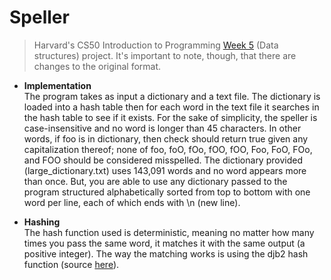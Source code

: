 # Speller
> Harvard's CS50 Introduction to Programming [Week 5](https://cs50.harvard.edu/college/2022/spring/psets/5/speller/#speller) (Data structures) project. It's important to note, though, that there are changes to the original format. <br/>

* **Implementation** <br/>
The program takes as input a dictionary and a text file. The dictionary is loaded into a hash table then for each word in the text file it searches in the hash table to see if it exists. For the sake of simplicity, the speller is case-insensitive and no word is longer than 45 characters. In other words, if foo is in dictionary, then check should return true given any capitalization thereof; none of foo, foO, fOo, fOO, fOO, Foo, FoO, FOo, and FOO should be considered misspelled. The dictionary provided (large_dictionary.txt) uses 143,091 words and no word appears more than once. But, you are able to use any dictionary passed to the program structured alphabetically sorted from top to bottom with one word per line, each of which ends with \n (new line). 

* **Hashing** <br/>
The hash function used is deterministic, meaning no matter how many times you pass the same word, it matches it with the same output (a positive integer). The way the matching works is using the djb2 hash function (source [here](https://theartincode.stanis.me/008-djb2/)).
